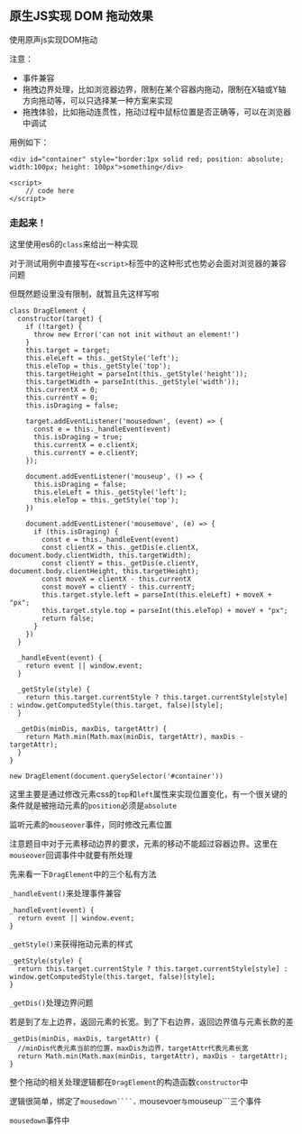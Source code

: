## 原生JS实现 DOM 拖动效果

使用原声js实现DOM拖动   

注意：  
- 事件兼容
- 拖拽边界处理，比如浏览器边界，限制在某个容器内拖动，限制在X轴或Y轴方向拖动等，可以只选择某一种方案来实现
- 拖拽体验，比如拖动连贯性，拖动过程中鼠标位置是否正确等，可以在浏览器中调试   

用例如下：

```
<div id="container" style="border:1px solid red; position: absolute; width:100px; height: 100px">something</div>

<script>
    // code here
</script>
```

### 走起来！

这里使用es6的```class```来给出一种实现   

对于测试用例中直接写在```<script>```标签中的这种形式也势必会面对浏览器的兼容问题   

但既然题设里没有限制，就暂且先这样写啦

```
class DragElement {
  constructor(target) {
    if (!target) {
      throw new Error('can not init without an element!')
    }
    this.target = target;
    this.eleLeft = this._getStyle('left');
    this.eleTop = this._getStyle('top');
    this.targetHeight = parseInt(this._getStyle('height'));
    this.targetWidth = parseInt(this._getStyle('width'));
    this.currentX = 0;
    this.currentY = 0;
    this.isDraging = false;

    target.addEventListener('mousedown', (event) => {
      const e = this._handleEvent(event)
      this.isDraging = true;
      this.currentX = e.clientX;
      this.currentY = e.clientY;
    });

    document.addEventListener('mouseup', () => {
      this.isDraging = false;
      this.eleLeft = this._getStyle('left');
      this.eleTop = this._getStyle('top');
    })

    document.addEventListener('mousemove', (e) => {
      if (this.isDraging) {
        const e = this._handleEvent(event)
        const clientX = this._getDis(e.clientX, document.body.clientWidth, this.targetWidth);
        const clientY = this._getDis(e.clientY, document.body.clientHeight, this.targetHeight);
        const moveX = clientX - this.currentX
        const moveY = clientY - this.currentY;
        this.target.style.left = parseInt(this.eleLeft) + moveX + "px";
        this.target.style.top = parseInt(this.eleTop) + moveY + "px";
        return false;
      }
    })
  }

  _handleEvent(event) {
    return event || window.event;
  }

  _getStyle(style) {
    return this.target.currentStyle ? this.target.currentStyle[style] : window.getComputedStyle(this.target, false)[style];
  }

  _getDis(minDis, maxDis, targetAttr) {
    return Math.min(Math.max(minDis, targetAttr), maxDis - targetAttr);
  }
}

new DragElement(document.querySelector('#container'))

```

这里主要是通过修改元素css的```top```和```left```属性来实现位置变化，有一个很关键的条件就是被拖动元素的```position```必须是```absolute```   

监听元素的```mouseover```事件，同时修改元素位置   

注意题目中对于元素移动边界的要求，元素的移动不能超过容器边界。这里在```mouseover```回调事件中就要有所处理


先来看一下```DragElement```中的三个私有方法   

```_handleEvent()```来处理事件兼容   

```
_handleEvent(event) {
  return event || window.event;
}
```  

```_getStyle()```来获得拖动元素的样式  

```
_getStyle(style) {
  return this.target.currentStyle ? this.target.currentStyle[style] : window.getComputedStyle(this.target, false)[style];
}
```

```_getDis()```处理边界问题   

若是到了左上边界，返回元素的长宽。到了下右边界，返回边界值与元素长款的差   

```
_getDis(minDis, maxDis, targetAttr) {
  //minDis代表元素当前的位置，maxDis为边界，targetAttr代表元素长宽
  return Math.min(Math.max(minDis, targetAttr), maxDis - targetAttr);
}
```   

整个拖动的相关处理逻辑都在```DragElement```的构造函数```constructor```中   

逻辑很简单，绑定了```mousedown````，```mousevoer```与```mouseup```三个事件   

```mousedown```事件中